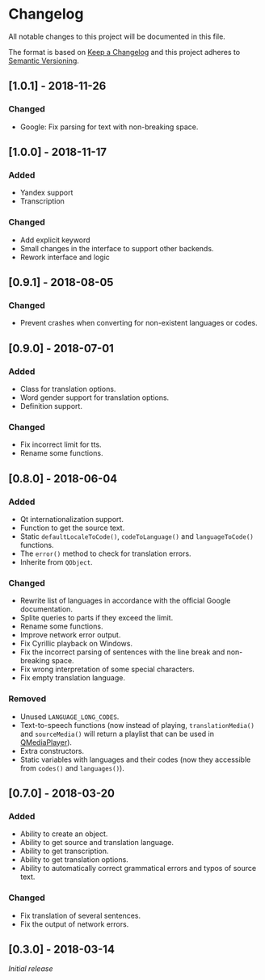 # Changelog

All notable changes to this project will be documented in this file.

The format is based on [Keep a Changelog](http://keepachangelog.com/en/1.0.0/)
and this project adheres to [Semantic Versioning](http://semver.org/spec/v2.0.0.html).

## \[1.0.1] - 2018-11-26

### Changed

-   Google: Fix parsing for text with non-breaking space.

## \[1.0.0] - 2018-11-17

### Added

-   Yandex support
-   Transcription

### Changed

-   Add explicit keyword
-   Small changes in the interface to support other backends.
-   Rework interface and logic

## \[0.9.1] - 2018-08-05

### Changed

-   Prevent crashes when converting for non-existent languages or codes.

## \[0.9.0] - 2018-07-01

### Added

-   Class for translation options.
-   Word gender support for translation options.
-   Definition support.

### Changed

-   Fix incorrect limit for tts.
-   Rename some functions.

## \[0.8.0] - 2018-06-04

### Added

-   Qt internationalization support.
-   Function to get the source text.
-   Static `defaultLocaleToCode()`, `codeToLanguage()` and `languageToCode()` functions.
-   The `error()` method to check for translation errors.
-   Inherite from `QObject`.

### Changed

-   Rewrite list of languages in accordance with the official Google documentation.
-   Splite queries to parts if they exceed the limit.
-   Rename some functions.
-   Improve network error output.
-   Fix Cyrillic playback on Windows.
-   Fix the incorrect parsing of sentences with the line break and non-breaking space.
-   Fix wrong interpretation of some special characters.
-   Fix empty translation language.

### Removed

-   Unused `LANGUAGE_LONG_CODES`.
-   Text-to-speech functions (now instead of playing, `translationMedia()` and `sourceMedia()` will return a playlist that can be used in [QMediaPlayer](https://doc.qt.io/qt-5/qmediaplayer.html "Qt Documentation")).
-   Extra constructors.
-   Static variables with languages and their codes (now they accessible from `codes()` and `languages()`).

## \[0.7.0] - 2018-03-20

### Added

-   Ability to create an object.
-   Ability to get source and translation language.
-   Ability to get transcription.
-   Ability to get translation options.
-   Ability to automatically correct grammatical errors and typos of source text.

### Changed

-   Fix translation of several sentences.
-   Fix the output of network errors.

## \[0.3.0] - 2018-03-14

_Initial release_
